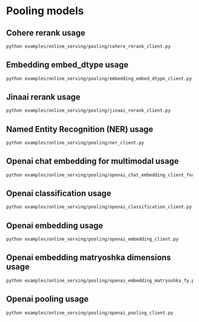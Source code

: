 # Pooling models

## Cohere rerank usage

```bash
python examples/online_serving/pooling/cohere_rerank_client.py
```

## Embedding embed_dtype usage

```bash
python examples/online_serving/pooling/embedding_embed_dtype_client.py
```

## Jinaai rerank usage

```bash
python examples/online_serving/pooling/jinaai_rerank_client.py
```

## Named Entity Recognition (NER) usage

```bash
python examples/online_serving/pooling/ner_client.py
```

## Openai chat embedding for multimodal usage

```bash
python examples/online_serving/pooling/openai_chat_embedding_client_for_multimodal.py
```

## Openai classification usage

```bash
python examples/online_serving/pooling/openai_classification_client.py
```

## Openai embedding usage

```bash
python examples/online_serving/pooling/openai_embedding_client.py
```

## Openai embedding matryoshka dimensions usage

```bash
python examples/online_serving/pooling/openai_embedding_matryoshka_fy.py
```

## Openai pooling usage

```bash
python examples/online_serving/pooling/openai_pooling_client.py
```
